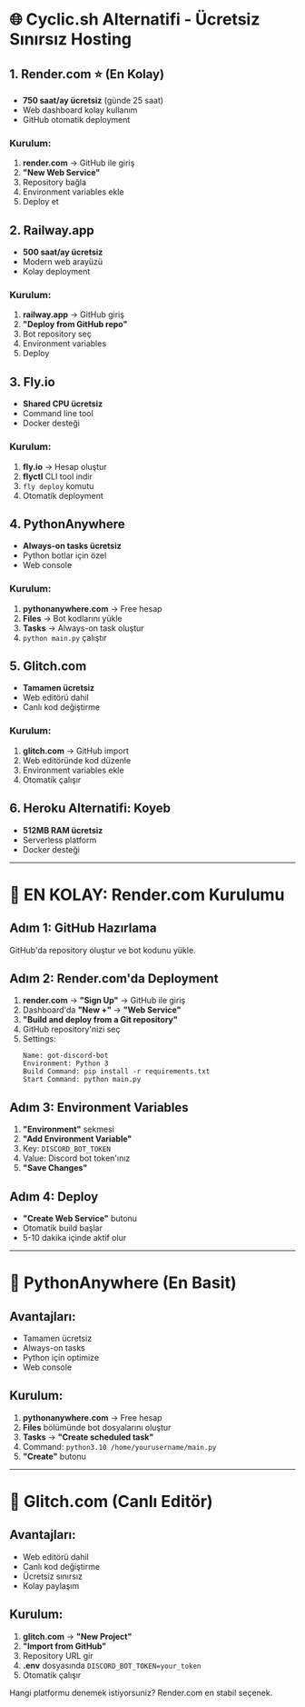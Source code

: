 # 🌐 Cyclic.sh Alternatifi - Ücretsiz Sınırsız Hosting

## 1. **Render.com** ⭐ (En Kolay)
- **750 saat/ay ücretsiz** (günde 25 saat)
- Web dashboard kolay kullanım
- GitHub otomatik deployment

### Kurulum:
1. **render.com** → GitHub ile giriş
2. **"New Web Service"** 
3. Repository bağla
4. Environment variables ekle
5. Deploy et

## 2. **Railway.app** 
- **500 saat/ay ücretsiz**
- Modern web arayüzü
- Kolay deployment

### Kurulum:
1. **railway.app** → GitHub giriş
2. **"Deploy from GitHub repo"**
3. Bot repository seç
4. Environment variables
5. Deploy

## 3. **Fly.io**
- **Shared CPU ücretsiz**
- Command line tool
- Docker desteği

### Kurulum:
1. **fly.io** → Hesap oluştur
2. **flyctl** CLI tool indir
3. `fly deploy` komutu
4. Otomatik deployment

## 4. **PythonAnywhere** 
- **Always-on tasks ücretsiz**
- Python botlar için özel
- Web console

### Kurulum:
1. **pythonanywhere.com** → Free hesap
2. **Files** → Bot kodlarını yükle
3. **Tasks** → Always-on task oluştur
4. `python main.py` çalıştır

## 5. **Glitch.com**
- **Tamamen ücretsiz**
- Web editörü dahil
- Canlı kod değiştirme

### Kurulum:
1. **glitch.com** → GitHub import
2. Web editöründe kod düzenle
3. Environment variables ekle
4. Otomatik çalışır

## 6. **Heroku Alternatifi: Koyeb**
- **512MB RAM ücretsiz**
- Serverless platform
- Docker desteği

---

# 🚀 EN KOLAY: Render.com Kurulumu

## Adım 1: GitHub Hazırlama
GitHub'da repository oluştur ve bot kodunu yükle.

## Adım 2: Render.com'da Deployment
1. **render.com** → **"Sign Up"** → GitHub ile giriş
2. Dashboard'da **"New +"** → **"Web Service"**
3. **"Build and deploy from a Git repository"**
4. GitHub repository'nizi seç
5. Settings:
   ```
   Name: got-discord-bot
   Environment: Python 3
   Build Command: pip install -r requirements.txt
   Start Command: python main.py
   ```

## Adım 3: Environment Variables
1. **"Environment"** sekmesi
2. **"Add Environment Variable"**
3. Key: `DISCORD_BOT_TOKEN`
4. Value: Discord bot token'ınız
5. **"Save Changes"**

## Adım 4: Deploy
- **"Create Web Service"** butonu
- Otomatik build başlar
- 5-10 dakika içinde aktif olur

---

# 📱 PythonAnywhere (En Basit)

## Avantajları:
- Tamamen ücretsiz
- Always-on tasks
- Python için optimize
- Web console

## Kurulum:
1. **pythonanywhere.com** → Free hesap
2. **Files** bölümünde bot dosyalarını oluştur
3. **Tasks** → **"Create scheduled task"**
4. Command: `python3.10 /home/yourusername/main.py`
5. **"Create"** butonu

---

# 🔧 Glitch.com (Canlı Editör)

## Avantajları:
- Web editörü dahil
- Canlı kod değiştirme
- Ücretsiz sınırsız
- Kolay paylaşım

## Kurulum:
1. **glitch.com** → **"New Project"**
2. **"Import from GitHub"**
3. Repository URL gir
4. **.env** dosyasında `DISCORD_BOT_TOKEN=your_token`
5. Otomatik çalışır

Hangi platformu denemek istiyorsuniz? Render.com en stabil seçenek.